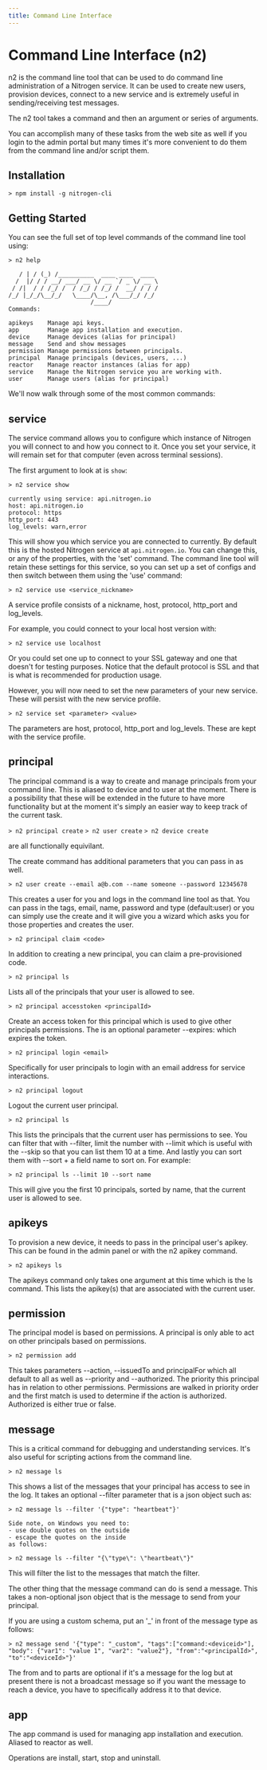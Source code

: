 ```yaml
---
title: Command Line Interface
---
```


# Command Line Interface (n2)

n2 is the command line tool that can be used to do command line administration of a Nitrogen service. It can be used to create new users, provision devices, connect to a new service and is extremely useful in sending/receiving test messages.

The n2 tool takes a command and then an argument or series of arguments.

You can accomplish many of these tasks from the web site as well if you login to the admin portal but many times it's more convenient to do them from the command line and/or script them.

## Installation

`> npm install -g nitrogen-cli`

## Getting Started

You can see the full set of top level commands of the command line tool using:

`> n2 help`

```
   / | / (_) /__________  ____ ____  ____
  /  |/ / / __/ ___/ __ \/ __ `/ _ \/ __ \
 / /|  / / /_/ /  / /_/ / /_/ /  __/ / / /
/_/ |_/_/\__/_/   \____/\__, /\___/_/ /_/
                       /____/
Commands:

apikeys    Manage api keys.
app        Manage app installation and execution.
device     Manage devices (alias for principal)
message    Send and show messages
permission Manage permissions between principals.
principal  Manage principals (devices, users, ...)
reactor    Manage reactor instances (alias for app)
service    Manage the Nitrogen service you are working with.
user       Manage users (alias for principal)
```

We'll now walk through some of the most common commands:

## service

The service command allows you to configure which instance of Nitrogen you will connect to and how you connect to it. Once you set your service, it will remain set for that computer (even across terminal sessions).

The first argument to look at is `show`:

`> n2 service show`

```
currently using service: api.nitrogen.io
host: api.nitrogen.io
protocol: https
http_port: 443
log_levels: warn,error
```

This will show you which service you are connected to currently. By default this is the hosted Nitrogen service at `api.nitrogen.io`. You can change this, or any of the properties, with the 'set' command. The command line tool will retain these settings for this service, so you can set up a set of configs and then switch between them using the 'use' command:

`> n2 service use <service_nickname>`

A service profile consists of a nickname, host, protocol, http_port and log_levels.

For example, you could connect to your local host version with:

`> n2 service use localhost`

Or you could set one up to connect to your SSL gateway and one that doesn't for testing purposes. Notice that the default protocol is SSL and that is what is recommended for production usage.

However, you will now need to set the new parameters of your new service. These will persist with the new service profile.

`> n2 service set <parameter> <value>`

The parameters are host, protocol, http_port and log_levels. These are kept with the service profile.

## principal

The principal command is a way to create and manage principals from your command line. This is aliased to device and to user at the moment. There is a possibility that these will be extended in the future to have more functionality but at the moment it's simply an easier way to keep track of the current task.

`> n2 principal create`
`> n2 user create`
`> n2 device create`

are all functionally equivilant.

The create command has additional parameters that you can pass in as well.

`> n2 user create --email a@b.com --name someone --password 12345678`

This creates a user for you and logs in the command line tool as that. You can pass in the tags, email, name, password and type (default:user) or you can simply use the create and it will give you a wizard which asks you for those properties and creates the user.

`> n2 principal claim <code>`

In addition to creating a new principal, you can claim a pre-provisioned code.

`> n2 principal ls`

Lists all of the principals that your user is allowed to see.

`> n2 principal accesstoken <principalId>`

Create an access token for this principal which is used to give other principals permissions. The is an optional parameter --expires: which expires the token.

`> n2 principal login <email>`

Specifically for user principals to login with an email address for service interactions.

`> n2 principal logout`

Logout the current user principal.

`> n2 principal ls`

This lists the principals that the current user has permissions to see. You can filter that with --filter, limit the number with --limit which is useful with the --skip so that you can list them 10 at a time. And lastly you can sort them with --sort + a field name to sort on.
For example:

`> n2 principal ls --limit 10 --sort name`

This will give you the first 10 principals, sorted by name, that the current user is allowed to see.

## apikeys

To provision a new device, it needs to pass in the principal user's apikey. This can be found in the admin panel or with the n2 apikey command.

`> n2 apikeys ls`

The apikeys command only takes one argument at this time which is the ls command. This lists the apikey(s) that are associated with the current user.

## permission

The principal model is based on permissions. A principal is only able to act on other principals based on permissions.

`> n2 permission add`

This takes parameters --action, --issuedTo and principalFor which all default to all as well as --priority and --authorized. The priority this principal has in relation to other permissions.  Permissions are walked in priority order and the first match is used to determine if the action is authorized. Authorized is either true or false.

## message

This is a critical command for debugging and understanding services. It's also useful for scripting actions from the command line.

`> n2 message ls`

This shows a list of the messages that your principal has access to see in the log. It takes an optional --filter parameter that is a json object such as:

`> n2 message ls --filter '{"type": "heartbeat"}'`

```
Side note, on Windows you need to:
- use double quotes on the outside
- escape the quotes on the inside
as follows:

> n2 message ls --filter "{\"type\": \"heartbeat\"}"
```

This will filter the list to the messages that match the filter.

The other thing that the message command can do is send a message. This takes a non-optional json object that is the message to send from your principal.

If you are using a custom schema, put an '_' in front of the message type as follows:

`> n2 message send '{"type": "_custom", "tags":["command:<deviceid>"], `
`"body": {"var1": "value 1", "var2": "value2"}, "from":"<principalId>", "to":"<deviceId>"}'`

The from and to parts are optional if it's a message for the log but at present there is not a broadcast message so if you want the message to reach a device, you have to specifically address it to that device.

## app

The app command is used for managing app installation and execution. Aliased to reactor as well.

Operations are install, start, stop and uninstall.

